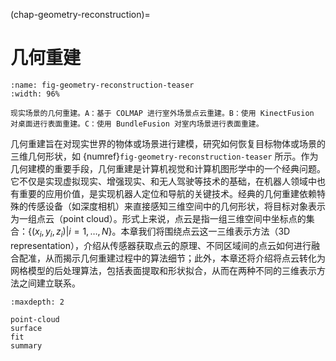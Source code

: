 (chap-geometry-reconstruction)=
# 几何重建

```{figure} fig/teaser.png
:name: fig-geometry-reconstruction-teaser
:width: 96%

现实场景的几何重建。A：基于 COLMAP 进行室外场景点云重建。B：使用 KinectFusion 对桌面进行表面重建。C：使用 BundleFusion 对室内场景进行表面重建。
```

几何重建旨在对现实世界的物体或场景进行建模，研究如何恢复目标物体或场景的三维几何形状，如 {numref}`fig-geometry-reconstruction-teaser` 所示。作为几何建模的重要手段，几何重建是计算机视觉和计算机图形学中的一个经典问题。它不仅是实现虚拟现实、增强现实、和无人驾驶等技术的基础，在机器人领域中也有重要的应用价值，是实现机器人定位和导航的关键技术。经典的几何重建依赖特殊的传感设备（如深度相机）来直接感知三维空间中的几何形状，将目标对象表示为一组点云（point cloud）。形式上来说，点云是指一组三维空间中坐标点的集合：$\left\{(x_i,y_i,z_i)|i=1,\dots,N\right\}$。本章我们将围绕点云这一三维表示方法（3D representation），介绍从传感器获取点云的原理、不同区域间的点云如何进行融合配准，从而揭示几何重建过程中的算法细节；此外，本章还将介绍将点云转化为网格模型的后处理算法，包括表面提取和形状拟合，从而在两种不同的三维表示方法之间建立联系。

```{toctree}
:maxdepth: 2

point-cloud
surface
fit
summary
```
